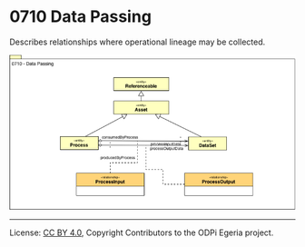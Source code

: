 <!-- SPDX-License-Identifier: CC-BY-4.0 -->
<!-- Copyright Contributors to the ODPi Egeria project. -->

# 0710 Data Passing

Describes relationships where operational lineage may be collected.

![UML](0710-Data-Passing.png)



----
License: [CC BY 4.0](https://creativecommons.org/licenses/by/4.0/),
Copyright Contributors to the ODPi Egeria project.